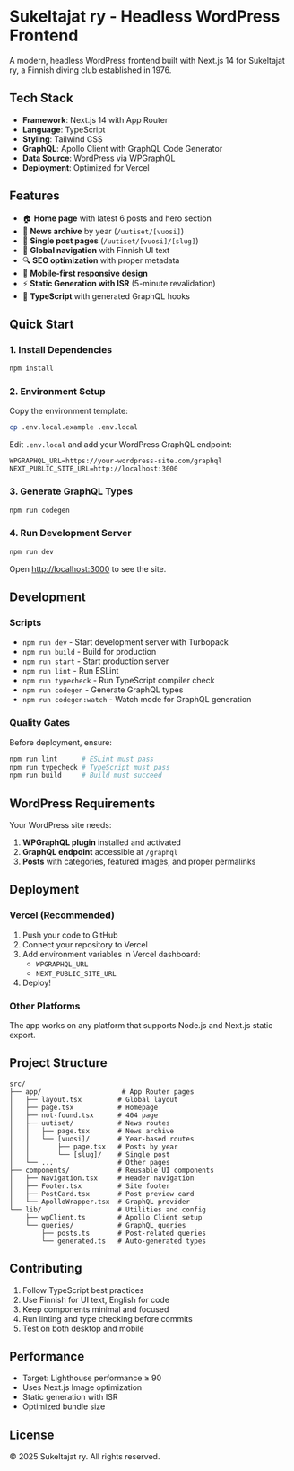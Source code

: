 # Sukeltajat ry - Headless WordPress Frontend

A modern, headless WordPress frontend built with Next.js 14 for Sukeltajat ry, a Finnish diving club established in 1976.

## Tech Stack

- **Framework**: Next.js 14 with App Router
- **Language**: TypeScript
- **Styling**: Tailwind CSS
- **GraphQL**: Apollo Client with GraphQL Code Generator
- **Data Source**: WordPress via WPGraphQL
- **Deployment**: Optimized for Vercel

## Features

- 🏠 **Home page** with latest 6 posts and hero section
- 📰 **News archive** by year (`/uutiset/[vuosi]`)
- 📄 **Single post pages** (`/uutiset/[vuosi]/[slug]`)
- 🧭 **Global navigation** with Finnish UI text
- 🔍 **SEO optimization** with proper metadata
- 📱 **Mobile-first responsive design**
- ⚡ **Static Generation with ISR** (5-minute revalidation)
- 🎯 **TypeScript** with generated GraphQL hooks

## Quick Start

### 1. Install Dependencies

```bash
npm install
```

### 2. Environment Setup

Copy the environment template:

```bash
cp .env.local.example .env.local
```

Edit `.env.local` and add your WordPress GraphQL endpoint:

```env
WPGRAPHQL_URL=https://your-wordpress-site.com/graphql
NEXT_PUBLIC_SITE_URL=http://localhost:3000
```

### 3. Generate GraphQL Types

```bash
npm run codegen
```

### 4. Run Development Server

```bash
npm run dev
```

Open [http://localhost:3000](http://localhost:3000) to see the site.

## Development

### Scripts

- `npm run dev` - Start development server with Turbopack
- `npm run build` - Build for production
- `npm run start` - Start production server
- `npm run lint` - Run ESLint
- `npm run typecheck` - Run TypeScript compiler check
- `npm run codegen` - Generate GraphQL types
- `npm run codegen:watch` - Watch mode for GraphQL generation

### Quality Gates

Before deployment, ensure:

```bash
npm run lint      # ESLint must pass
npm run typecheck # TypeScript must pass
npm run build     # Build must succeed
```

## WordPress Requirements

Your WordPress site needs:

1. **WPGraphQL plugin** installed and activated
2. **GraphQL endpoint** accessible at `/graphql`
3. **Posts** with categories, featured images, and proper permalinks

## Deployment

### Vercel (Recommended)

1. Push your code to GitHub
2. Connect your repository to Vercel
3. Add environment variables in Vercel dashboard:
   - `WPGRAPHQL_URL`
   - `NEXT_PUBLIC_SITE_URL`
4. Deploy!

### Other Platforms

The app works on any platform that supports Node.js and Next.js static export.

## Project Structure

```
src/
├── app/                    # App Router pages
│   ├── layout.tsx         # Global layout
│   ├── page.tsx           # Homepage
│   ├── not-found.tsx      # 404 page
│   ├── uutiset/           # News routes
│   │   ├── page.tsx       # News archive
│   │   └── [vuosi]/       # Year-based routes
│   │       ├── page.tsx   # Posts by year
│   │       └── [slug]/    # Single post
│   └── ...                # Other pages
├── components/            # Reusable UI components
│   ├── Navigation.tsx     # Header navigation
│   ├── Footer.tsx         # Site footer
│   ├── PostCard.tsx       # Post preview card
│   └── ApolloWrapper.tsx  # GraphQL provider
└── lib/                   # Utilities and config
    ├── wpClient.ts        # Apollo Client setup
    └── queries/           # GraphQL queries
        ├── posts.ts       # Post-related queries
        └── generated.ts   # Auto-generated types
```

## Contributing

1. Follow TypeScript best practices
2. Use Finnish for UI text, English for code
3. Keep components minimal and focused
4. Run linting and type checking before commits
5. Test on both desktop and mobile

## Performance

- Target: Lighthouse performance ≥ 90
- Uses Next.js Image optimization
- Static generation with ISR
- Optimized bundle size

## License

© 2025 Sukeltajat ry. All rights reserved.
